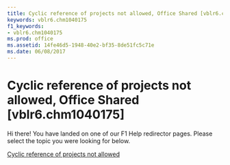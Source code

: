 ```yaml
---
title: Cyclic reference of projects not allowed, Office Shared [vblr6.chm1040175]
keywords: vblr6.chm1040175
f1_keywords:
- vblr6.chm1040175
ms.prod: office
ms.assetid: 14fe46d5-1948-40e2-bf35-8de51fc5c71e
ms.date: 06/08/2017
---
```



# Cyclic reference of projects not allowed, Office Shared [vblr6.chm1040175]

Hi there! You have landed on one of our F1 Help redirector pages. Please select the topic you were looking for below.

[Cyclic reference of projects not allowed](http://msdn.microsoft.com/library/40b1af10-726c-6a66-a2c9-12cf380ac8e9%28Office.15%29.aspx)

